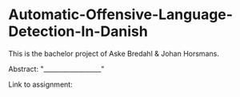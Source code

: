 # Automatic-Offensive-Language-Detection-In-Danish

This is the bachelor project of Aske Bredahl & Johan Horsmans.

Abstract: 
"__________________"

Link to assignment: 
